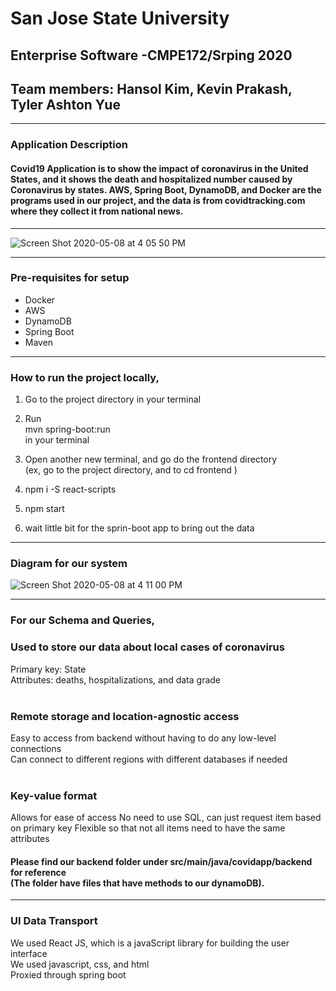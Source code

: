 
# San Jose State University <br />
## Enterprise Software -CMPE172/Srping 2020 <br />
## Team members: Hansol Kim, Kevin Prakash, Tyler Ashton Yue
-----------------------------------------------------------------------------------------------------------------
### Application Description

#### Covid19 Application is to show the impact of coronavirus in the United States, and it shows the death and hospitalized number caused by Coronavirus by states. AWS, Spring Boot, DynamoDB, and Docker are the programs used in our project, and the data is from covidtracking.com where they collect it from national news.
-----------------------------------------------------------------------------------------------------------------

![Screen Shot 2020-05-08 at 4 05 50 PM](https://user-images.githubusercontent.com/60766152/81456684-286b1280-9148-11ea-8322-d1e41847e52a.png)

------------------------------------------------------------------------------------------------------------------
### Pre-requisites for setup

- Docker
- AWS
- DynamoDB
- Spring Boot
- Maven 

-------------------------------------------------------------------------------------------------------------------
### How to run the project locally, <br />

1) Go to the project directory in your terminal  <br />
2) Run <br />
      mvn spring-boot:run <br />
   in your terminal <br />
 
3) Open another new terminal, and go do the frontend directory <br />
   (ex, go to the project directory, and to cd frontend ) <br />
 
4) npm i -S react-scripts <br />
 
5) npm start <br />

6) wait little bit for the sprin-boot app to bring out the data <br />
---------------------------------------------------------------------------------------------------------------------
### Diagram for our system
![Screen Shot 2020-05-08 at 4 11 00 PM](https://user-images.githubusercontent.com/60766152/81456895-02923d80-9149-11ea-930d-d33e21bc348a.png)

----------------------------------------------------------------------------------------------------------------------
### For our Schema and Queries, <br />
### Used to store our data about local cases of coronavirus <br />
Primary key: State <br /> Attributes: deaths, hospitalizations, and data grade <br /> <br />
### Remote storage and location-agnostic access <br />
Easy to access from backend without having to do any low-level connections <br />
Can connect to different regions with different databases if needed <br /><br />
### Key-value format <br />
Allows for ease of access
No need to use SQL, can just request item based on primary key
Flexible so that not all items need to have the same attributes <br />

#### Please find our backend folder under src/main/java/covidapp/backend for reference <br />(The folder have files that have methods to our dynamoDB).
-----------------------------------------------------------------------------------------------------------------------

### UI Data Transport <br />
We used React JS, which is a javaScript library for building the user interface <br/>
We used javascript, css, and html <br/>
Proxied through spring boot <br/>




